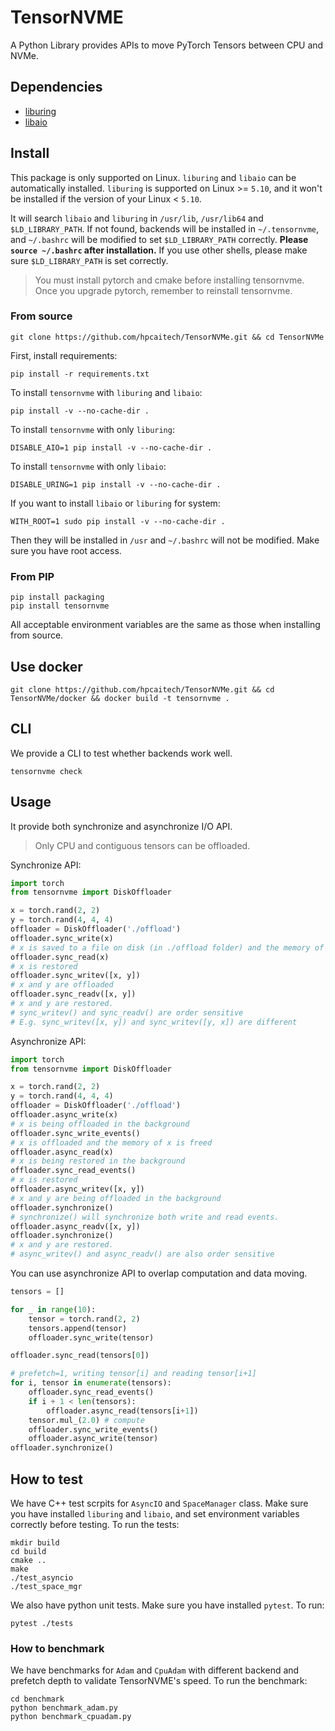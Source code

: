 # TensorNVME

A Python Library provides APIs to move PyTorch Tensors between CPU and NVMe.

## Dependencies

- [liburing](https://github.com/axboe/liburing)
- [libaio](https://pagure.io/libaio)

## Install

This package is only supported on Linux. `liburing` and `libaio` can be automatically installed. `liburing` is supported on Linux >= `5.10`, and it won't be installed if the version of your Linux < `5.10`.

It will search `libaio` and `liburing` in `/usr/lib`, `/usr/lib64` and `$LD_LIBRARY_PATH`. If not found, backends will be installed in `~/.tensornvme`, and `~/.bashrc` will be modified to set `$LD_LIBRARY_PATH` correctly. **Please `source ~/.bashrc` after installation.** If you use other shells, please make sure `$LD_LIBRARY_PATH` is set correctly.

> You must install pytorch and cmake before installing tensornvme. Once you upgrade pytorch, remember to reinstall tensornvme.

### From source

```shell
git clone https://github.com/hpcaitech/TensorNVMe.git && cd TensorNVMe
```

First, install requirements:

```shell
pip install -r requirements.txt
```

To install `tensornvme` with `liburing` and `libaio`:

```shell
pip install -v --no-cache-dir .
```

To install `tensornvme` with only `liburing`:

```shell
DISABLE_AIO=1 pip install -v --no-cache-dir .
```

To install `tensornvme` with only `libaio`:

```shell
DISABLE_URING=1 pip install -v --no-cache-dir .
```

If you want to install `libaio` or `liburing` for system:

```shell
WITH_ROOT=1 sudo pip install -v --no-cache-dir .
```

Then they will be installed in `/usr` and `~/.bashrc` will not be modified. Make sure you have root access.

### From PIP

```shell
pip install packaging
pip install tensornvme
```

All acceptable environment variables are the same as those when installing from source.

## Use docker

```shell
git clone https://github.com/hpcaitech/TensorNVMe.git && cd TensorNVMe/docker && docker build -t tensornvme .
```

## CLI

We provide a CLI to test whether backends work well.

```shell
tensornvme check
```

## Usage

It provide both synchronize and asynchronize I/O API.

> Only CPU and contiguous tensors can be offloaded.

Synchronize API:

```python
import torch
from tensornvme import DiskOffloader

x = torch.rand(2, 2)
y = torch.rand(4, 4, 4)
offloader = DiskOffloader('./offload')
offloader.sync_write(x)
# x is saved to a file on disk (in ./offload folder) and the memory of x is freed
offloader.sync_read(x)
# x is restored
offloader.sync_writev([x, y])
# x and y are offloaded
offloader.sync_readv([x, y])
# x and y are restored.
# sync_writev() and sync_readv() are order sensitive
# E.g. sync_writev([x, y]) and sync_writev([y, x]) are different
```

Asynchronize API:

```python
import torch
from tensornvme import DiskOffloader

x = torch.rand(2, 2)
y = torch.rand(4, 4, 4)
offloader = DiskOffloader('./offload')
offloader.async_write(x)
# x is being offloaded in the background
offloader.sync_write_events()
# x is offloaded and the memory of x is freed
offloader.async_read(x)
# x is being restored in the background
offloader.sync_read_events()
# x is restored
offloader.async_writev([x, y])
# x and y are being offloaded in the background
offloader.synchronize()
# synchronize() will synchronize both write and read events.
offloader.async_readv([x, y])
offloader.synchronize()
# x and y are restored.
# async_writev() and async_readv() are also order sensitive
```

You can use asynchronize API to overlap computation and data moving.

```python
tensors = []

for _ in range(10):
    tensor = torch.rand(2, 2)
    tensors.append(tensor)
    offloader.sync_write(tensor)

offloader.sync_read(tensors[0])

# prefetch=1, writing tensor[i] and reading tensor[i+1]
for i, tensor in enumerate(tensors):
    offloader.sync_read_events()
    if i + 1 < len(tensors):
        offloader.async_read(tensors[i+1])
    tensor.mul_(2.0) # compute
    offloader.sync_write_events()
    offloader.async_write(tensor)
offloader.synchronize()
```

## How to test

We have C++ test scrpits for `AsyncIO` and `SpaceManager` class. Make sure you have installed `liburing` and `libaio`, and set environment variables correctly before testing. To run the tests:

```shell
mkdir build
cd build
cmake ..
make
./test_asyncio
./test_space_mgr
```

We also have python unit tests. Make sure you have installed `pytest`. To run:

```shell
pytest ./tests
```

### How to benchmark

We have benchmarks for `Adam` and `CpuAdam`  with different backend and prefetch depth to validate TensorNVME's speed. To run the benchmark:

```shell
cd benchmark
python benchmark_adam.py
python benchmark_cpuadam.py
```
